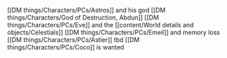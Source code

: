 [[DM things/Characters/PCs/Astros]] and his god [[DM things/Characters/God of Destruction, Abdun]]
[[DM things/Characters/PCs/Eve]] and the [[content/World details and objects/Celestials]]
[[DM things/Characters/PCs/Emeil]] and memory loss
[[DM things/Characters/PCs/Astier]] tbd
[[DM things/Characters/PCs/Coco]] is wanted
